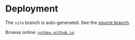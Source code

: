 # Deployment

The `site` branch is auto-generated. See the [source branch](https://github.com/vytdev/vytdev.github.io/tree/master).

Browse online: [`vytdev.github.io`](https://vytdev.github.io)
